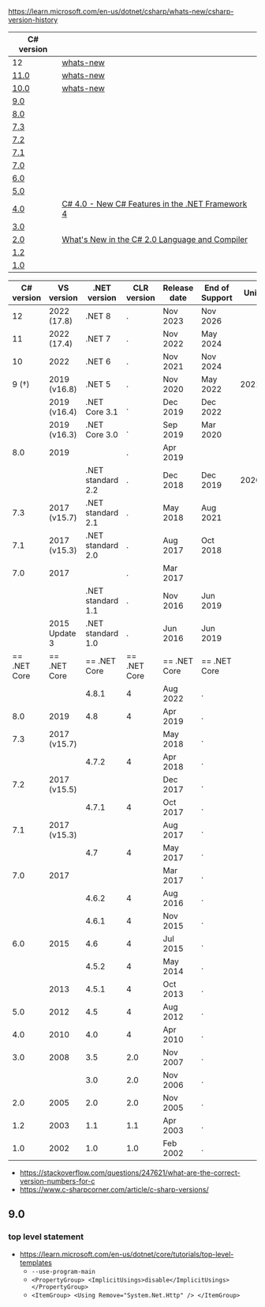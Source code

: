 
https://learn.microsoft.com/en-us/dotnet/csharp/whats-new/csharp-version-history

| C# version                                                                                             |                                                                                                                                                                             |
| ------------------------------------------------------------------------------------------------------ | --------------------------------------------------------------------------------------------------------------------------------------------------------------------------- |
| 12                                                                                                     | [whats-new](https://learn.microsoft.com/en-us/dotnet/csharp/whats-new/csharp-12)                                                                                            |  |
| [11.0](https://learn.microsoft.com/en-us/dotnet/csharp/whats-new/csharp-version-history#c-version-11)  | [whats-new](https://learn.microsoft.com/en-us/dotnet/csharp/whats-new/csharp-11)                                                                                            |
| [10.0](https://learn.microsoft.com/en-us/dotnet/csharp/whats-new/csharp-version-history#c-version-10)  | [whats-new](https://learn.microsoft.com/en-us/dotnet/csharp/whats-new/csharp-10)                                                                                            |
| [9.0](https://learn.microsoft.com/en-us/dotnet/csharp/whats-new/csharp-version-history#c-version-9)    |                                                                                                                                                                             |
| [8.0](https://learn.microsoft.com/en-us/dotnet/csharp/whats-new/csharp-version-history#c-version-80)   |                                                                                                                                                                             |
| [7.3](https://learn.microsoft.com/en-us/dotnet/csharp/whats-new/csharp-version-history#c-version-73)   |                                                                                                                                                                             |
| [7.2](https://learn.microsoft.com/en-us/dotnet/csharp/whats-new/csharp-version-history#c-version-72)   |                                                                                                                                                                             |
| [7.1](https://learn.microsoft.com/en-us/dotnet/csharp/whats-new/csharp-version-history#c-version-71)   |                                                                                                                                                                             |
| [7.0](https://learn.microsoft.com/en-us/dotnet/csharp/whats-new/csharp-version-history#c-version-70)   |                                                                                                                                                                             |
| [6.0](https://learn.microsoft.com/en-us/dotnet/csharp/whats-new/csharp-version-history#c-version-60)   |                                                                                                                                                                             |
| [5.0](https://learn.microsoft.com/en-us/dotnet/csharp/whats-new/csharp-version-history#c-version-50)   |                                                                                                                                                                             |
| [4.0](https://learn.microsoft.com/en-us/dotnet/csharp/whats-new/csharp-version-history#c-version-40)   | [C# 4.0 - New C# Features in the .NET Framework 4](https://learn.microsoft.com/en-us/archive/msdn-magazine/2010/july/csharp-4-0-new-csharp-features-in-the-net-framework-4) |
| [3.0](https://learn.microsoft.com/en-us/dotnet/csharp/whats-new/csharp-version-history#c-version-30)   |                                                                                                                                                                             |
| [2.0](https://learn.microsoft.com/en-us/dotnet/csharp/whats-new/csharp-version-history#c-version-20)   | [What's New in the C# 2.0 Language and Compiler](https://learn.microsoft.com/en-us/previous-versions//7cz8t42e(v=vs.85)?redirectedfrom=MSDN)                                |
| [1.2](https://learn.microsoft.com/en-us/dotnet/csharp/whats-new/csharp-version-history#c-version-12)   |                                                                                                                                                                             |
| [1.0](https://learn.microsoft.com/en-us/dotnet/csharp/whats-new/csharp-version-history#c-version-10-1) |                                                                                                                                                                             |


| C# version   | VS version    | .NET version      | CLR version  | Release date | End of Support | Unity  |
| ------------ | ------------- | ----------------- | ------------ | ------------ | -------------- | ------ |
| 12           | 2022 (17.8)   | .NET 8            | .            | Nov 2023     | Nov 2026       |        |
| 11           | 2022 (17.4)   | .NET 7            | .            | Nov 2022     | May 2024       |        |
| 10           | 2022          | .NET 6            | .            | Nov 2021     | Nov 2024       |        |
| 9 (†)        | 2019 (v16.8)  | .NET 5            | .            | Nov 2020     | May 2022       | 2021.2 |
|              | 2019 (v16.4)  | .NET Core 3.1     | .            | Dec 2019     | Dec 2022       |        |
|              | 2019 (v16.3)  | .NET Core 3.0     | .            | Sep 2019     | Mar 2020       |        |
| 8.0          | 2019          |                   | .            | Apr 2019     |                |        |
|              |               | .NET standard 2.2 | .            | Dec 2018     | Dec 2019       | 2020.2 |
| 7.3          | 2017 (v15.7)  | .NET standard 2.1 | .            | May 2018     | Aug 2021       |        |
| 7.1          | 2017 (v15.3)  | .NET standard 2.0 | .            | Aug 2017     | Oct 2018       |        |
| 7.0          | 2017          |                   | .            | Mar 2017     |                |        |
|              |               | .NET standard 1.1 | .            | Nov 2016     | Jun 2019       |        |
|              | 2015 Update 3 | .NET standard 1.0 | .            | Jun 2016     | Jun 2019       |        |
| == .NET Core | == .NET Core  | == .NET Core      | == .NET Core | == .NET Core | == .NET Core   |        |
|              |               | 4.8.1             | 4            | Aug 2022     | .              |        |
| 8.0          | 2019          | 4.8               | 4            | Apr 2019     | .              |        |
| 7.3          | 2017 (v15.7)  |                   |              | May 2018     | .              |        |
|              |               | 4.7.2             | 4            | Apr 2018     | .              |        |
| 7.2          | 2017 (v15.5)  |                   |              | Dec 2017     | .              |        |
|              |               | 4.7.1             | 4            | Oct 2017     | .              |        |
| 7.1          | 2017 (v15.3)  |                   |              | Aug 2017     | .              |        |
|              |               | 4.7               | 4            | May 2017     | .              |        |
| 7.0          | 2017          |                   |              | Mar 2017     | .              |        |
|              |               | 4.6.2             | 4            | Aug 2016     | .              |        |
|              |               | 4.6.1             | 4            | Nov 2015     | .              |        |
| 6.0          | 2015          | 4.6               | 4            | Jul 2015     | .              |        |
|              |               | 4.5.2             | 4            | May 2014     | .              |        |
|              | 2013          | 4.5.1             | 4            | Oct 2013     | .              |        |
| 5.0          | 2012          | 4.5               | 4            | Aug 2012     | .              |        |
| 4.0          | 2010          | 4.0               | 4            | Apr 2010     | .              |        |
| 3.0          | 2008          | 3.5               | 2.0          | Nov 2007     | .              |        |
|              |               | 3.0               | 2.0          | Nov 2006     | .              |        |
| 2.0          | 2005          | 2.0               | 2.0          | Nov 2005     | .              |        |
| 1.2          | 2003          | 1.1               | 1.1          | Apr 2003     | .              |        |
| 1.0          | 2002          | 1.0               | 1.0          | Feb 2002     | .              |        |


- <https://stackoverflow.com/questions/247621/what-are-the-correct-version-numbers-for-c>
- <https://www.c-sharpcorner.com/article/c-sharp-versions/>


## 9.0

### top level statement

- <https://learn.microsoft.com/en-us/dotnet/core/tutorials/top-level-templates>
  - `--use-program-main`
  - `<PropertyGroup> <ImplicitUsings>disable</ImplicitUsings> </PropertyGroup>`
  - `<ItemGroup> <Using Remove="System.Net.Http" /> </ItemGroup>`

